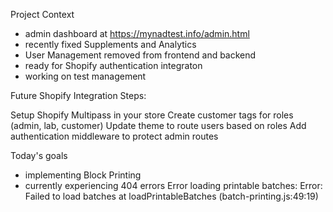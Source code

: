 Project Context
- admin dashboard at https://mynadtest.info/admin.html
- recently fixed Supplements and Analytics
- User Management removed from frontend and backend
- ready for Shopify authentication integraton
- working on test management

Future Shopify Integration Steps:

Setup Shopify Multipass in your store
Create customer tags for roles (admin, lab, customer)
Update theme to route users based on roles
Add authentication middleware to protect admin routes

Today's goals
- implementing Block Printing
- currently experiencing 404 errors 
Error loading printable batches: Error: Failed to load batches
    at loadPrintableBatches (batch-printing.js:49:19)



